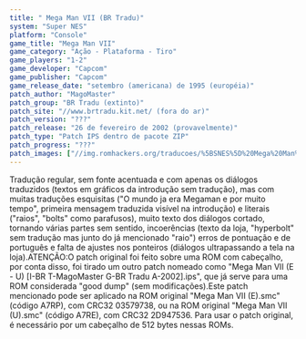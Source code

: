 ```yaml
---
title: " Mega Man VII (BR Tradu)"
system: "Super NES"
platform: "Console"
game_title: "Mega Man VII"
game_category: "Ação - Plataforma - Tiro"
game_players: "1-2"
game_developer: "Capcom"
game_publisher: "Capcom"
game_release_date: "setembro (americana) de 1995 (européia)"
patch_author: "MagoMaster"
patch_group: "BR Tradu (extinto)"
patch_site: "//www.brtradu.kit.net/ (fora do ar)"
patch_version: "???"
patch_release: "26 de fevereiro de 2002 (provavelmente)"
patch_type: "Patch IPS dentro de pacote ZIP"
patch_progress: "???"
patch_images: ["//img.romhackers.org/traducoes/%5BSNES%5D%20Mega%20Man%20VII%20-%201.png","//img.romhackers.org/traducoes/%5BSNES%5D%20Mega%20Man%20VII%20-%20BR%20Tradu%20-%202.png","//img.romhackers.org/traducoes/%5BSNES%5D%20Mega%20Man%20VII%20-%20BR%20Tradu%20-%203.png"]
---
```

Tradução regular, sem fonte acentuada e com apenas os diálogos traduzidos (textos em gráficos da introdução sem tradução), mas com muitas traduções esquisitas ("O mundo ja era Megaman e por muito tempo", primeira mensagem traduzida visível na introdução) e literais ("raios", "bolts" como parafusos), muito texto dos diálogos cortado, tornando várias partes sem sentido, incoerências (texto da loja, "hyperbolt" sem tradução mas junto do já mencionado "raio") erros de pontuação e de português e falta de ajustes nos ponteiros (diálogos ultrapassando a tela na loja).ATENÇÃO:O patch original foi feito sobre uma ROM com cabeçalho, por conta disso, foi tirado um outro patch nomeado como "Mega Man VII (E - U) [I-BR T-MagoMaster G-BR Tradu A-2002].ips", que já serve para uma ROM considerada "good dump" (sem modificações).Este patch mencionado pode ser aplicado na ROM original "Mega Man VII (E).smc" (código A7RP), com CRC32 03579738, ou na ROM original "Mega Man VII (U).smc" (código A7RE), com CRC32 2D947536. Para usar o patch original, é necessário por um cabeçalho de 512 bytes nessas ROMs.
